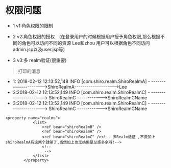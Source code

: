 # 权限问题

+ 1 v1:角色权限的限制
+ 2 v2:角色权限的授权　(在登录用户的时候根据用户授予角色权限,那么根据不同的角色可以访问不同的资源 Lee和zhou 用户可以根据角色不同访问admin.jsp以及user.jsp等)

+ 3 v3:多 realm验证(很重要)
> 打印的消息
* 1: 2018-02-12 12:13:52,148 INFO [com.shiro.realm.ShiroRealmA] - --------------------->ShiroRealmA------------------->Lee 
* 2:2018-02-12 12:13:52,149 INFO [com.shiro.realm.ShiroRealmC] - --------------------->  ShiroRealmC ------------>ShiroRealmCName 
* 3:2018-02-12 12:13:52,149 INFO [com.shiro.realm.ShiroRealmC] - --------------------->  ShiroRealmC ------------>ShiroRealmCName 

```
<property name="realms">
            <list>
                <ref bean="shiroRealmB" />
                <ref bean="shiroRealmA" />
                <ref bean="shiroRealmC" /><!-- 多Realm验证 ,不要加上shiroRealmA有这两个就够了,当然加上也无妨但是总感多余呀!-->
                <!--
                 -->
            </list>
        </property>
```


